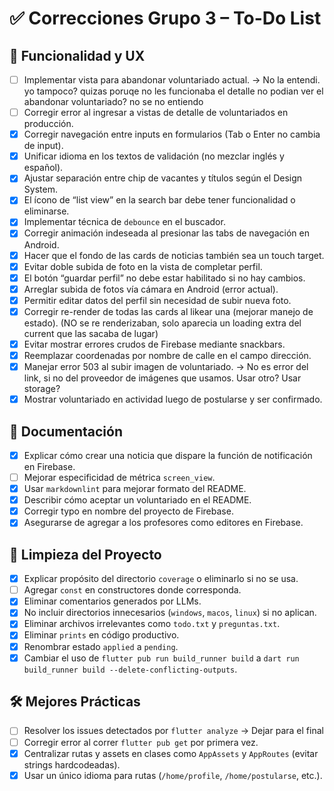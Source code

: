 # ✅ Correcciones Grupo 3 – To-Do List

## 🧪 Funcionalidad y UX
- [ ] Implementar vista para abandonar voluntariado actual. -> No la entendi. yo tampoco? quizas poruqe no les funcionaba el detalle no podian ver el abandonar voluntariado? no se no entiendo
- [ ] Corregir error al ingresar a vistas de detalle de voluntariados en producción.
- [x] Corregir navegación entre inputs en formularios (Tab o Enter no cambia de input).
- [x] Unificar idioma en los textos de validación (no mezclar inglés y español).
- [x] Ajustar separación entre chip de vacantes y títulos según el Design System.
- [x] El ícono de “list view” en la search bar debe tener funcionalidad o eliminarse.
- [x] Implementar técnica de `debounce` en el buscador.
- [x] Corregir animación indeseada al presionar las tabs de navegación en Android.
- [x] Hacer que el fondo de las cards de noticias también sea un touch target.
- [x] Evitar doble subida de foto en la vista de completar perfil.
- [x] El botón “guardar perfil” no debe estar habilitado si no hay cambios.
- [x] Arreglar subida de fotos vía cámara en Android (error actual).
- [x] Permitir editar datos del perfil sin necesidad de subir nueva foto.
- [x] Corregir re-render de todas las cards al likear una (mejorar manejo de estado). (NO se re renderizaban, solo aparecia un loading extra del current que las sacaba de lugar)
- [x] Evitar mostrar errores crudos de Firebase mediante snackbars.
- [x] Reemplazar coordenadas por nombre de calle en el campo dirección.
- [x] Manejar error 503 al subir imagen de voluntariado. -> No es error del link, si no del proveedor de imágenes que usamos. Usar otro? Usar storage?
- [x] Mostrar voluntariado en actividad luego de postularse y ser confirmado.

## 🧾 Documentación
- [x] Explicar cómo crear una noticia que dispare la función de notificación en Firebase.
- [ ] Mejorar especificidad de métrica `screen_view`.
- [x] Usar `markdownlint` para mejorar formato del README.
- [x] Describir cómo aceptar un voluntariado en el README.
- [x] Corregir typo en nombre del proyecto de Firebase.
- [x] Asegurarse de agregar a los profesores como editores en Firebase.

## 🧹 Limpieza del Proyecto
- [x] Explicar propósito del directorio `coverage` o eliminarlo si no se usa.
- [ ] Agregar `const` en constructores donde corresponda.
- [x] Eliminar comentarios generados por LLMs.
- [x] No incluir directorios innecesarios (`windows`, `macos`, `linux`) si no aplican.
- [x] Eliminar archivos irrelevantes como `todo.txt` y `preguntas.txt`.
- [x] Eliminar `prints` en código productivo. 
- [x] Renombrar estado `applied` a `pending`.
- [x] Cambiar el uso de `flutter pub run build_runner build` a `dart run build_runner build --delete-conflicting-outputs`.
    
## 🛠️ Mejores Prácticas
- [ ] Resolver los issues detectados por `flutter analyze` -> Dejar para el final
- [ ] Corregir error al correr `flutter pub get` por primera vez.
- [x] Centralizar rutas y assets en clases como `AppAssets` y `AppRoutes` (evitar strings hardcodeadas). 
- [x] Usar un único idioma para rutas (`/home/profile`, `/home/postularse`, etc.).

